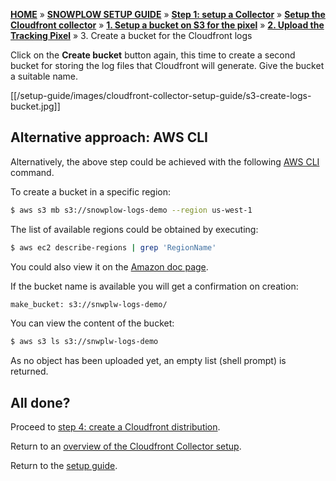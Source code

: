 [**HOME**](Home) » [**SNOWPLOW SETUP GUIDE**](Setting-up-Snowplow) » [**Step 1: setup a Collector**](Setting-up-a-collector) » [**Setup the Cloudfront collector**](Setting-up-the-Cloudfront-collector) » [**1. Setup a bucket on S3 for the pixel**](1-Setup-a-bucket-on-S3-for-the-pixel) » [**2. Upload the Tracking Pixel**](2-upload-the-tracking-pixel) » 3. Create a bucket for the Cloudfront logs

Click on the **Create bucket** button again, this time to create a second bucket for storing the log files that Cloudfront will generate. Give the bucket a suitable name.

[[/setup-guide/images/cloudfront-collector-setup-guide/s3-create-logs-bucket.jpg]]

## Alternative approach: AWS CLI

Alternatively, the above step could be achieved with the following [AWS CLI](https://aws.amazon.com/cli/) command.

To create a bucket in a specific region:

```sh
$ aws s3 mb s3://snowplow-logs-demo --region us-west-1
```

The list of available regions could be obtained by executing:

```sh
$ aws ec2 describe-regions | grep 'RegionName'
``` 

You could also view it on the [Amazon doc page](http://docs.aws.amazon.com/general/latest/gr/rande.html#s3_region).

If the bucket name is available you will get a confirmation on creation:

```sh
make_bucket: s3://snwplw-logs-demo/
```

You can view the content of the bucket:

```sh
$ aws s3 ls s3://snwplw-logs-demo
```

As no object has been uploaded yet, an empty list (shell prompt) is returned.

## All done?

Proceed to [step 4: create a Cloudfront distribution](4-create-a-Cloudfront-distribution).

Return to an [overview of the Cloudfront Collector setup](Setting-up-the-Cloudfront-collector).

Return to the [setup guide](setting-up-Snowplow).